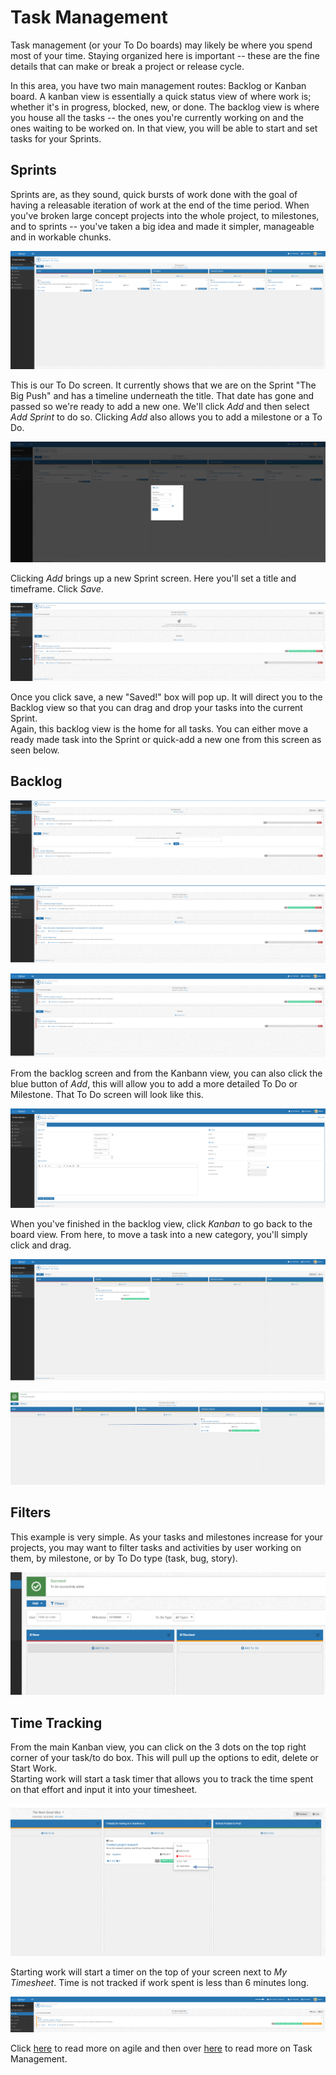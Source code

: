 # Task Management

Task management (or your To Do boards) may likely be where you spend most of your time.  Staying organized here is important -- these are the fine details
that can make or break a project or release cycle.

In this area, you have two main management routes:  Backlog or Kanban board.  A kanban view is essentially a quick status view of where work is; whether it's 
in progress, blocked, new, or done.  The backlog view is where you house all the tasks -- the ones you're currently working on and the ones waiting to be worked on.
In that view, you will be able to start and set tasks for your Sprints.  

## Sprints

Sprints are, as they sound, quick bursts of work done with the goal of having a releasable iteration of work at the end of the time period.  When you've broken
large concept projects into the whole project, to milestones, and to sprints -- you've taken a big idea and made it simpler, manageable and in workable chunks.   

 ![logo](../_images/getting-started/tasknewsprint.png)
 
 This is our To Do screen.  It currently shows that we are on the Sprint "The Big Push" and has a timeline underneath the title.  That date has gone and passed
 so we're ready to add a new one.  We'll click *Add* and then select *Add Sprint* to do so.  Clicking *Add* also allows you to add a milestone or a To Do.
 
  ![logo](../_images/getting-started/tasksprintnamedate.png)
  
  Clicking *Add* brings up a new Sprint screen.  Here you'll set a title and timeframe.  Click *Save*.
  
 ![logo](../_images/getting-started/taskbacklogtosprint.png)
 
 Once you click save, a new "Saved!" box will pop up.  It will direct you to the Backlog view so that you can drag and drop your tasks into the current Sprint.  
 Again, this backlog view is the home for all tasks.  You can either move a ready made task into the Sprint or quick-add a new one from this screen as seen below.
 
 ## Backlog
 
  ![logo](../_images/getting-started/taskbacklogquickadd.png)
  
  ![logo](../_images/getting-started/taskbacklogquickaddsave.png)
 
 ![logo](../_images/getting-started/taskdraganddrop.png)
 
 From the backlog screen and from the Kanbann view, you can also click the blue button of *Add*, this will allow you to add a more detailed To Do or Milestone.
 That To Do screen will look like this.
 
  ![logo](../_images/getting-started/tasknewtodo.png)
 
 When you've finished in the backlog view, click *Kanban* to go back to the board view.  From here, to move a task into a new category, you'll simply click and drag.
 
 ![logo](../_images/getting-started/tasksprintdragdrop.png)
 
 ![logo](../_images/getting-started/taskkanbandragdrop.png)

## Filters
 
This example is very simple.  As your tasks and milestones increase for your projects, you may want to filter tasks and activities by user working on them,
by milestone, or by To Do type (task, bug, story).  
 
 ![logo](../_images/getting-started/taskfilters.png)
 
## Time Tracking
 
From the main Kanban view, you can click on the 3 dots on the top right corner of your task/to do box.  This will pull up the options to edit, delete or Start Work.  
Starting work will start a task timer that allows you to track the time spent on that effort and input it into your timesheet.
 
  ![logo](../_images/getting-started/taskandtimestartwork.png)
  
  Starting work will start a timer on the top of your screen next to *My Timesheet*.  Time is not tracked if work spent is less than 6 minutes long.
  
  ![logo](../_images/getting-started/timestartwork.png)
  
  
 
Click [here](knowledge-base/agile.md) to read more on agile and then over [here](knowledge-base/task-management.md) to read more on Task Management.
   
